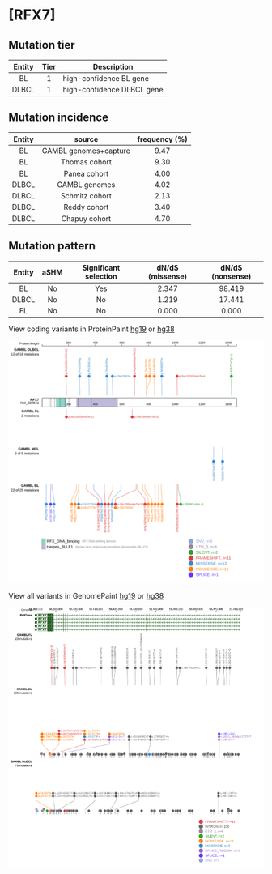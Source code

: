 # [RFX7]

## Mutation tier

|Entity|Tier|Description               |
|:------:|:----:|--------------------------|
|BL    |1   |high-confidence BL gene   |
|DLBCL |1   |high-confidence DLBCL gene|
## Mutation incidence

|Entity|source               |frequency (%)|
|:------:|:---------------------:|:-------------:|
|BL    |GAMBL genomes+capture|9.47         |
|BL    |Thomas cohort        |9.30         |
|BL    |Panea cohort         |4.00         |
|DLBCL |GAMBL genomes        |4.02         |
|DLBCL |Schmitz cohort       |2.13         |
|DLBCL |Reddy cohort         |3.40         |
|DLBCL |Chapuy cohort        |4.70         |

## Mutation pattern

|Entity|aSHM|Significant selection|dN/dS (missense)|dN/dS (nonsense)|
|:------:|:----:|:---------------------:|:----------------:|:----------------:|
|BL    |No  |Yes                  |2.347           |98.419          |
|DLBCL |No  |No                   |1.219           |17.441          |
|FL    |No  |No                   |0.000           | 0.000          |



View coding variants in ProteinPaint [hg19](https://www.bcgsc.ca/downloads/morinlab/GAMBL/test/genes/RFX7_protein.html)  or [hg38](https://www.bcgsc.ca/downloads/morinlab/GAMBL/test/genes/RFX7_protein_hg38.html)

![image](images/proteinpaint/RFX7_NM_022841.svg)

View all variants in GenomePaint [hg19](https://www.bcgsc.ca/downloads/morinlab/GAMBL/test/genes/RFX7.html)  or [hg38](https://www.bcgsc.ca/downloads/morinlab/GAMBL/test/genes/RFX7_hg38.html)

![image](images/proteinpaint/RFX7.svg)
